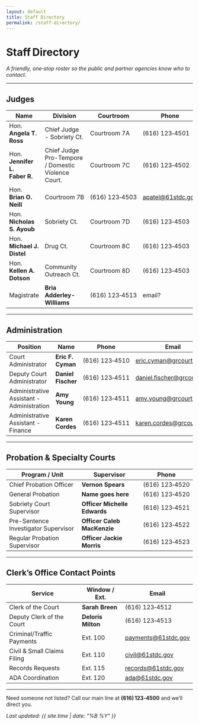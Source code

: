```yaml
---
layout: default
title: Staff Directory
permalink: /staff-directory/
---
```


# Staff Directory

_A friendly, one‑stop roster so the public and partner agencies know who to contact._

---

## Judges

| Name | Division | Courtroom | Phone | Email |
|------|----------|-----------|-------|-------|
| Hon. **Angela T. Ross** | Chief Judge - Sobriety Ct. | Courtroom 7A | (616) 123‑4501 | jsmith@61stdc.gov |
| Hon. **Jennifer L. Faber R.** | Chief Judge Pro-Tempore / Domestic Violence Court. | Courtroom 7C | (616) 123‑4502 | mlee@61stdc.gov |
| Hon. **Brian O. Neill** |  Courtroom 7B | (616) 123‑4503 | apatel@61stdc.gov |
| Hon. **Nicholas S. Ayoub** |  Sobriety Ct. | Courtroom 7D | (616) 123‑4503 | apatel@61stdc.gov |
| Hon. **Michael J. Distel** |  Drug Ct. | Courtroom 8C | (616) 123‑4503 | apatel@61stdc.gov |
| Hon. **Kellen A. Dotson** |  Community Outreach Ct. | Courtroom 8D | (616) 123‑4503 | apatel@61stdc.gov |
| Magistrate | **Bria Adderley-Williams** | (616) 123‑4513 | email? |


---

## Administration

| Position | Name | Phone | Email |
|----------|------|-------|-------|
| Court Administrator | **Eric F. Cyman** | (616) 123‑4510 | eric.cyman@grcourt.org |
| Deputy Court Administrator | **Daniel Fischer** | (616) 123‑4511 | daniel.fischer@grcourt.org |
| Administrative Assistant - Administration | **Amy Young** | (616) 123‑4511 | amy.young@grcourt.org |
| Administrative Assistant - Finance | **Karen Cordes** | (616) 123‑4511 | karen.cordes@grcourt.org |

---

## Probation & Specialty Courts

| Program / Unit | Supervisor | Phone |
|----------------|-----------|-------|
| Chief Probation Officer | **Vernon Spears** | (616) 123‑4520 |
| General Probation | **Name goes here** | (616) 123‑4520 |
| Sobriety Court Supervisor | **Officer Michelle Edwards** | (616) 123‑4521 |
| Pre-Sentence Investigator Supervisor | **Officer Caleb MacKenzie** | (616) 123‑4522 |
| Regular Probation Supervisor | **Officer Jackie Morris** | (616) 123‑4523 |

---

## Clerk’s Office Contact Points

| Service | Window / Ext. | Email |
|---------|---------------|-------|
| Clerk of the Court | **Sarah Breen** | (616) 123‑4512 | sarah.breen@grcourt.org |
| Deputy Clerk of the Court | **Deloris Milton** | (616) 123‑4513 | deloris.milton@grcourt.org |
| Criminal/Traffic Payments | Ext. 100 | payments@61stdc.gov |
| Civil & Small Claims Filing | Ext. 110 | civil@61stdc.gov |
| Records Requests | Ext. 115 | records@61stdc.gov |
| ADA Coordination | Ext. 120 | ada@61stdc.gov |

---



Need someone not listed? Call our main line at **(616) 123‑4500** and we’ll direct you.

*Last updated: {{ site.time | date: "%B %Y" }}*
